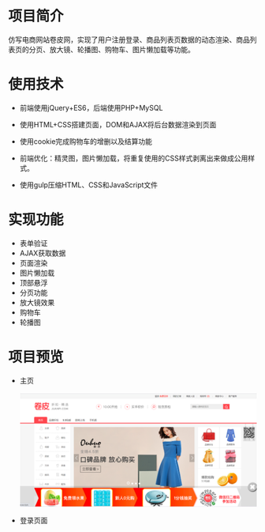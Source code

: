 # 项目简介
仿写电商网站卷皮网，实现了用户注册登录、商品列表页数据的动态渲染、商品列表页的分页、放大镜、轮播图、购物车、图片懒加载等功能。
# 使用技术
- 前端使用jQuery+ES6，后端使用PHP+MySQL

- 使用HTML+CSS搭建页面，DOM和AJAX将后台数据渲染到页面

- 使用cookie完成购物车的增删以及结算功能

- 前端优化：精灵图，图片懒加载，将重复使用的CSS样式剥离出来做成公用样式。

- 使用gulp压缩HTML、CSS和JavaScript文件

# 实现功能

- 表单验证
- AJAX获取数据
- 页面渲染
- 图片懒加载
- 顶部悬浮
- 分页功能
- 放大镜效果
- 购物车
- 轮播图

# 项目预览

- 主页

  ![image](https://github.com/alixiaopeng/project-juanpi/blob/master/preview/2.jpg)
- 登录页面

  
